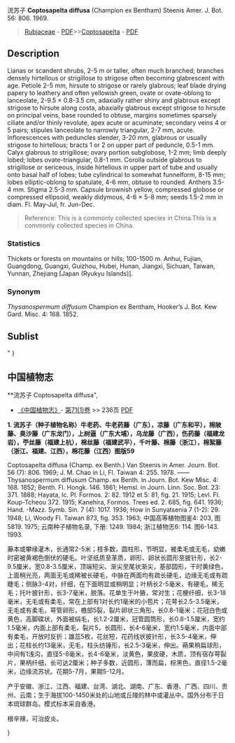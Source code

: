 流苏子 **Coptosapelta diffusa** (Champion ex Bentham) Steenis Amer. J. Bot. 56: 806. 1969.

> [Rubiaceae](http://www.iplant.cn/info/Rubiaceae?t=foc) - [PDF](http://www.iplant.cn/foc/pdf/Rubiaceae.pdf)>>[Coptosapelta](http://www.iplant.cn/info/Coptosapelta?t=foc) - [PDF](http://www.iplant.cn/foc/pdf/Coptosapelta.pdf)

## Description

Lianas or scandent shrubs, 2-5 m or taller, often much branched; branches densely hirtellous or strigillose to strigose often becoming glabrescent with age. Petiole 2-5 mm, hirsute to strigose or rarely glabrous; leaf blade drying papery to leathery and often yellowish green, ovate or ovate-oblong to lanceolate, 2-9.5 × 0.8-3.5 cm, adaxially rather shiny and glabrous except strigose to hirsute along costa, abaxially glabrous except strigose to hirsute on principal veins, base rounded to obtuse, margins sometimes sparsely ciliate and/or thinly revolute, apex acute or acuminate; secondary veins 4 or 5 pairs; stipules lanceolate to narrowly triangular, 2-7 mm, acute. Inflorescences with peduncles slender, 3-20 mm, glabrous or usually strigose to hirtellous; bracts 1 or 2 on upper part of peduncle, 0.5-1 mm. Calyx glabrous to strigillose; ovary portion subglobose, 1-2 mm; limb deeply lobed; lobes ovate-triangular, 0.8-1 mm. Corolla outside glabrous to strigillose or sericeous, inside hirtellous in upper part of tube and usually onto basal half of lobes; tube cylindrical to somewhat funnelform, 8-15 mm; lobes elliptic-oblong to spatulate, 4-6 mm, obtuse to rounded. Anthers 3.5-4 mm. Stigma 2.5-3 mm. Capsule brownish yellow, compressed globose or compressed ellipsoid, weakly didymous, 4-6 × 5-8 mm; seeds 1.5-2 mm in diam. Fl. May-Jul, fr. Jun-Dec.


> Reference: 
> This is a commonly collected species in China.This is a commonly collected species in China.

### Statistics
Thickets or forests on mountains or hills; 100-1500 m. Anhui, Fujian, Guangdong, Guangxi, Guizhou, Hubei, Hunan, Jiangxi, Sichuan, Taiwan, Yunnan, Zhejiang [Japan (Ryukyu Islands)].

### Synonym
*Thysanospermum diffusum* Champion ex Bentham, Hooker’s J. Bot. Kew Gard. Misc. 4: 168. 1852.


## Sublist
"
}
## 中国植物志



**流苏子 Coptosapelta diffusa",



* [《中国植物志》](http://www.iplant.cn/frps)- [第71(1)卷](http://www.iplant.cn/frps/vol/71(1)) >> 236页 [PDF](http://www.iplant.cn/frps/pdf/71(1)/236.PDF)


**1. 流苏子（种子植物名称）牛老药、牛老药藤（广东），凉藤（广东和平），棉陂藤、臭沙藤（广东龙门），上树逼（广东大埔），乌龙藤（广西），伤药藤（福建龙岩），苧丝藤（福建上杭），棉丝藤（福建武平），千叶藤、棉藤（浙江），棉絮藤（浙江、福建、江西），棉花藤（江西）图版59**

Coptosapelta diffusa (Champ. ex Benth.) Van Steenis in Amer. Journ. Bot. 56 (7): 806. 1969; J. M. Chao in Li, Fl. Taiwan 4: 255. 1978. ——Thysanospermum diffusum Champ. ex Benth. in Journ. Bot. Kew Misc. 4: 168. 1852; Benth. Fl. Hongk. 146. 1861; Hemsl. in Journ. Linn. Soc. Bot. 23: 371. 1888; Hayata, Ic. Pl. Formos. 2: 82. 1912 et 5: 81, fig. 21. 1915; Levl. Fl. Koup-Tcheou 372. 1915; Kanehira, Formos. Trees ed. 2. 685, fig. 641. 1936; Hand. -Mazz. Symb. Sin. 7 (4): 1017. 1936; How in Sunyatsenia 7 (1-2): 29. 1948; Li, Woody Fl. Taiwan 873, fig. 353. 1963; 中国高等植物图鉴4: 203, 图5819. 1975; 云南种子植物名录, 下册: 1249. 1984; 浙江植物志6: 114. 图6-143. 1993.

藤本或攀缘灌木，长通常2-5米；枝多数，圆柱形，节明显，被柔毛或无毛，幼嫩时密被黄褐色倒伏的硬毛。叶坚纸质至革质，卵形、卵状长圆形至披针形，长2-9.5厘米，宽0.8-3.5厘米，顶端短尖、渐尖至尾状渐尖，基部圆形，干时黄绿色，上面稍光亮，两面无毛或稀被长硬毛，中脉在两面均有疏长硬毛，边缘无毛或有疏睫毛；侧脉3-4对，纤细，在下面明显或稍明显；叶柄长2-5毫米，有硬毛，稀无毛；托叶披针形，长3-7毫米，脱落。花单生于叶腋，常对生；花梗纤细，长3-18毫米，无毛或有柔毛，常在上部有1对长约1毫米的小苞片；花萼长2.5-3.5毫米，无毛或有柔毛，萼管卵形，檐部5裂，裂片卵状三角形，长0.8-1毫米；花冠白色或黄色，高脚碟状，外面被绢毛，长1.2-2厘米，冠管圆筒形，长0.8-1.5厘米，宽约1.5毫米，内面上部有柔毛，裂片5，长圆形，长4-6毫米，宽约1.5毫米，内面中部有柔毛，开放时反折；雄蕊5枚，花丝短，花药线状披针形，长3.5-4毫米，伸出；花柱长约13毫米，无毛，柱头纺锤形，长2.5-3毫米，伸出。蒴果稍扁球形，中间有1浅沟，直径5-8毫米，长4-6毫米，淡黄色，果皮硬，木质，顶有宿存萼裂片，果柄纤细，长可达2厘米；种子多数，近圆形，薄而扁，棕黑色，直径1.5-2毫米，边缘流苏状。花期5-7月，果期5-12月。

产于安徽、浙江、江西、福建、台湾、湖北、湖南、广东、香港、广西、四川、贵州、云南；生于海拔100-1450米处的山地或丘陵的林中或灌丛中。国外分布于日本琉球群岛。模式标本采自香港。

根辛辣，可治皮炎。



}